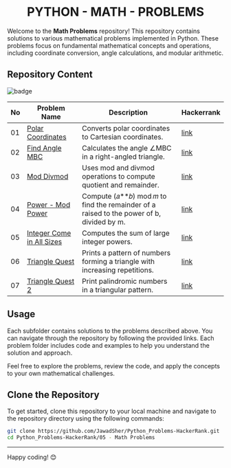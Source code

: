 <h1 align='center'>PYTHON - MATH - PROBLEMS</h1>

Welcome to the **Math Problems** repository! This repository contains solutions to various mathematical problems implemented in Python. These problems focus on fundamental mathematical concepts and operations, including coordinate conversion, angle calculations, and modular arithmetic.

## Repository Content
![badge](https://img.shields.io/badge/problems%20count-7-blue)

| No | Problem Name | Description | Hackerrank |
|---|---|---|---|
| 01 | [Polar Coordinates](https://github.com/JawadSher/Python_Problems-HackerRank/tree/main/05%20-%20Math%20Problems/01%20-%20Polar%20Coordinates) | Converts polar coordinates to Cartesian coordinates. | [link](https://www.hackerrank.com/challenges/polar-coordinates?isFullScreen=true)
| 02 | [Find Angle MBC](https://github.com/JawadSher/Python_Problems-HackerRank/tree/main/05%20-%20Math%20Problems/02%20-%20Find%20Angle%20MBC) | Calculates the angle ∠MBC in a right-angled triangle.| [link](https://www.hackerrank.com/challenges/find-angle?isFullScreen=true)
| 03 | [Mod Divmod](https://github.com/JawadSher/Python_Problems-HackerRank/tree/main/05%20-%20Math%20Problems/03%20-%20Mod%20Divmod) | Uses mod and divmod operations to compute quotient and remainder.| [link](https://www.hackerrank.com/challenges/python-mod-divmod?isFullScreen=true)
| 04 | [Power - Mod Power](https://github.com/JawadSher/Python-Problems-Solutions-HackerRank/tree/main/05%20-%20Math%20Problems/04%20-%20Power%20-%20Mod%20Power) |Compute (𝑎**𝑏) mod 𝑚 to find the remainder of a raised to the power of b, divided by m.| [link](https://www.hackerrank.com/challenges/python-power-mod-power?isFullScreen=true)
| 05 | [Integer Come in All Sizes](https://github.com/JawadSher/Python-Problems-Solutions-HackerRank/tree/main/05%20-%20Math%20Problems/05%20-%20Integer%20Come%20in%20All%20Sizes) | Computes the sum of large integer powers.| [link](https://www.hackerrank.com/challenges/python-integers-come-in-all-sizes?isFullScreen=true)
| 06 | [Triangle Quest](https://github.com/JawadSher/Python-Problems-Solutions-HackerRank/tree/main/05%20-%20Math%20Problems/06%20-%20Triangle%20Quest) | Prints a pattern of numbers forming a triangle with increasing repetitions.| [link](https://www.hackerrank.com/challenges/python-quest-1?isFullScreen=true)
| 07 | [Triangle Quest 2](https://github.com/JawadSher/Python-Problems-Solutions-HackerRank/tree/main/05%20-%20Math%20Problems/07%20-%20Triangle%20Quest%202) | Print palindromic numbers in a triangular pattern.| [link](https://www.hackerrank.com/challenges/triangle-quest-2?isFullScreen=true)

## Usage

Each subfolder contains solutions to the problems described above. You can navigate through the repository by following the provided links. Each problem folder includes code and examples to help you understand the solution and approach.

Feel free to explore the problems, review the code, and apply the concepts to your own mathematical challenges.

## Clone the Repository

To get started, clone this repository to your local machine and navigate to the repository directory using the following commands:

```bash
git clone https://github.com/JawadSher/Python_Problems-HackerRank.git
cd Python_Problems-HackerRank/05 - Math Problems
```

---
Happy coding! 😊

